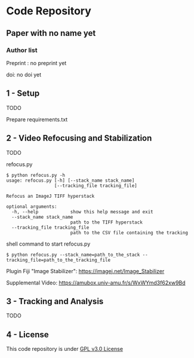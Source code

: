 # Code Repository

## Paper with no name yet

### Author list

Preprint : no preprint yet

doi: no doi yet

## 1 - Setup

TODO

Prepare requirements.txt

## 2 - Video Refocusing and Stabilization

TODO

refocus.py

```shell
$ python refocus.py -h
usage: refocus.py [-h] [--stack_name stack_name]
                  [--tracking_file tracking_file]

Refocus an ImageJ TIFF hyperstack

optional arguments:
  -h, --help            show this help message and exit
  --stack_name stack_name
                        path to the TIFF hyperstack
  --tracking_file tracking_file
                        path to the CSV file containing the tracking
```

shell command to start refocus.py

```shell
$ python refocus.py --stack_name=path_to_the_stack --tracking_file=path_to_the_tracking_file
```

Plugin Fiji "Image Stabilizer": https://imagej.net/Image_Stabilizer


Supplemental Video: https://amubox.univ-amu.fr/s/WxWYmd3f62xw9Bd



## 3 - Tracking and Analysis

TODO

## 4 - License

This code repository is under [GPL v3.0 License](https://github.com/fabda/mcc_paper/blob/master/LICENSE)
